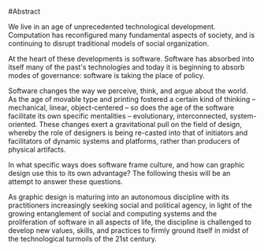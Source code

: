 


#Abstract

We live in an age of unprecedented technological development. Computation has reconfigured many fundamental aspects of society, and is continuing to disrupt traditional models of social organization.

At the heart of these developments is software. Software has absorbed into itself many of the past's technologies and today it is beginning to absorb modes of governance: software is taking the place of policy.

Software changes the way we perceive, think, and argue about the world. As the age of movable type and printing fostered a certain kind of thinking – mechanical, linear, object-centered – so does the age of the software facilitate its own specific mentalities – evolutionary, interconnected, system-oriented. These changes exert a gravitational pull on the field of design, whereby the role of designers is being re-casted into that of initiators and facilitators of dynamic systems and platforms, rather than producers of physical artifacts.

In what specific ways does software frame culture, and how can graphic design use this to its own advantage? The following thesis will be an attempt to answer these questions.

As graphic design is maturing into an autonomous discipline with its practitioners increasingly seeking social and political agency, in light of the growing entanglement of social and computing systems and the proliferation of software in all aspects of life, the discipline is challenged to develop new values, skills, and practices to firmly ground itself in midst of the technological turmoils of the 21st century.
